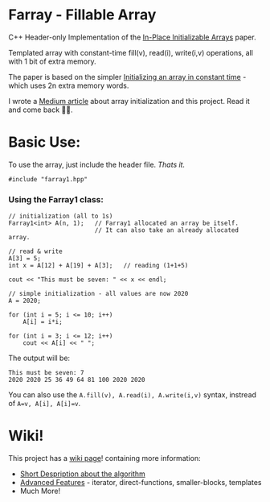 # Farray - Fillable Array
C++ Header-only Implementation of the [In-Place Initializable Arrays](https://arxiv.org/abs/1709.08900) paper.

Templated array with constant-time fill(v), read(i), write(i,v) operations, all with 1 bit of extra memory.

The paper is based on the simpler [Initializing an array in constant time](https://eli.thegreenplace.net/2008/08/23/initializing-an-array-in-constant-time) - which uses 2n extra memory words.

I wrote a [Medium article](https://tomhea.medium.com/initializing-an-array-in-o-1-and-the-farray-library-2ab4c0335e8b) about array initialization and this project. Read it and come back 🧑‍💻. 

# Basic Use:
To use the array, just include the header file. *Thats it.*
```
#include "farray1.hpp"
```

### Using the Farray1 class:
```
// initialization (all to 1s)
Farray1<int> A(n, 1);   // Farray1 allocated an array be itself. 
                        // It can also take an already allocated array.

// read & write
A[3] = 5;
int x = A[12] + A[19] + A[3];   // reading (1+1+5)

cout << "This must be seven: " << x << endl;

// simple initialization - all values are now 2020
A = 2020;     

for (int i = 5; i <= 10; i++)
    A[i] = i*i;
    
for (int i = 3; i <= 12; i++)
    cout << A[i] << " ";
```

The output will be:
```
This must be seven: 7
2020 2020 25 36 49 64 81 100 2020 2020 
```

You can also use the `A.fill(v), A.read(i), A.write(i,v)` syntax, instread of `A=v, A[i], A[i]=v`.

# Wiki!

This project has a [wiki page](https://github.com/tomhea/farray/wiki)! containing more information:<br>
* [Short Despription about the algorithm](https://github.com/tomhea/farray/wiki/Short-Description)
* [Advanced Features](https://github.com/tomhea/farray/wiki/Advanced-Features) - iterator, direct-functions, smaller-blocks, templates
* Much More!

